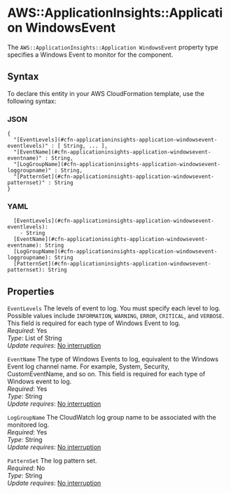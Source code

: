# AWS::ApplicationInsights::Application WindowsEvent<a name="aws-properties-applicationinsights-application-windowsevent"></a>

 The `AWS::ApplicationInsights::Application WindowsEvent` property type specifies a Windows Event to monitor for the component\.

## Syntax<a name="aws-properties-applicationinsights-application-windowsevent-syntax"></a>

To declare this entity in your AWS CloudFormation template, use the following syntax:

### JSON<a name="aws-properties-applicationinsights-application-windowsevent-syntax.json"></a>

```
{
  "[EventLevels](#cfn-applicationinsights-application-windowsevent-eventlevels)" : [ String, ... ],
  "[EventName](#cfn-applicationinsights-application-windowsevent-eventname)" : String,
  "[LogGroupName](#cfn-applicationinsights-application-windowsevent-loggroupname)" : String,
  "[PatternSet](#cfn-applicationinsights-application-windowsevent-patternset)" : String
}
```

### YAML<a name="aws-properties-applicationinsights-application-windowsevent-syntax.yaml"></a>

```
  [EventLevels](#cfn-applicationinsights-application-windowsevent-eventlevels): 
    - String
  [EventName](#cfn-applicationinsights-application-windowsevent-eventname): String
  [LogGroupName](#cfn-applicationinsights-application-windowsevent-loggroupname): String
  [PatternSet](#cfn-applicationinsights-application-windowsevent-patternset): String
```

## Properties<a name="aws-properties-applicationinsights-application-windowsevent-properties"></a>

`EventLevels`  <a name="cfn-applicationinsights-application-windowsevent-eventlevels"></a>
The levels of event to log\. You must specify each level to log\. Possible values include `INFORMATION`, `WARNING`, `ERROR`, `CRITICAL`, and `VERBOSE`\. This field is required for each type of Windows Event to log\.  
*Required*: Yes  
*Type*: List of String  
*Update requires*: [No interruption](https://docs.aws.amazon.com/AWSCloudFormation/latest/UserGuide/using-cfn-updating-stacks-update-behaviors.html#update-no-interrupt)

`EventName`  <a name="cfn-applicationinsights-application-windowsevent-eventname"></a>
The type of Windows Events to log, equivalent to the Windows Event log channel name\. For example, System, Security, CustomEventName, and so on\. This field is required for each type of Windows event to log\.  
*Required*: Yes  
*Type*: String  
*Update requires*: [No interruption](https://docs.aws.amazon.com/AWSCloudFormation/latest/UserGuide/using-cfn-updating-stacks-update-behaviors.html#update-no-interrupt)

`LogGroupName`  <a name="cfn-applicationinsights-application-windowsevent-loggroupname"></a>
The CloudWatch log group name to be associated with the monitored log\.  
*Required*: Yes  
*Type*: String  
*Update requires*: [No interruption](https://docs.aws.amazon.com/AWSCloudFormation/latest/UserGuide/using-cfn-updating-stacks-update-behaviors.html#update-no-interrupt)

`PatternSet`  <a name="cfn-applicationinsights-application-windowsevent-patternset"></a>
The log pattern set\.  
*Required*: No  
*Type*: String  
*Update requires*: [No interruption](https://docs.aws.amazon.com/AWSCloudFormation/latest/UserGuide/using-cfn-updating-stacks-update-behaviors.html#update-no-interrupt)